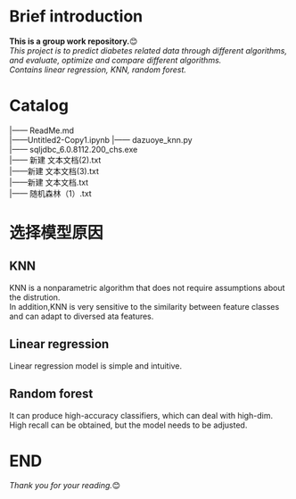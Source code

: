 
# Brief introduction
**This is a group work repository.**😊  
*This project is to predict diabetes related data through different algorithms, and evaluate, optimize and compare different algorithms.   
Contains linear regression, KNN, random forest.* 
# Catalog
|—— ReadMe.md   
|——Untitled2-Copy1.ipynb 
|—— dazuoye_knn.py     
|—— sqljdbc_6.0.8112.200_chs.exe    
|—— 新建 文本文档(2).txt  
|——新建 文本文档(3).txt  
|——新建 文本文档.txt  
|—— 随机森林（1）.txt  
# 选择模型原因
## KNN
KNN is a nonparametric algorithm that does not require assumptions about the distrution.  
In addition,KNN is very sensitive to the similarity between feature classes and can adapt to diversed ata features.
## Linear regression
Linear regression model is simple and intuitive.
## Random forest
It can produce high-accuracy classifiers, which can deal with high-dim.  
High recall can be obtained, but the model needs to be adjusted.  
# END
*Thank you for your reading.*😊
